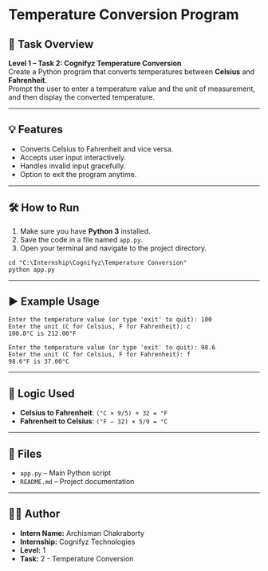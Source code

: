
# Temperature Conversion Program

## 📌 Task Overview

**Level 1 – Task 2: Cognifyz Temperature Conversion**  
Create a Python program that converts temperatures between **Celsius** and **Fahrenheit**.  
Prompt the user to enter a temperature value and the unit of measurement, and then display the converted temperature.

---

## 💡 Features

- Converts Celsius to Fahrenheit and vice versa.
- Accepts user input interactively.
- Handles invalid input gracefully.
- Option to exit the program anytime.

---

## 🛠️ How to Run

1. Make sure you have **Python 3** installed.
2. Save the code in a file named `app.py`.
3. Open your terminal and navigate to the project directory.

```
cd "C:\Internship\Cognifyz\Temperature Conversion"
python app.py
```

---

## ▶️ Example Usage

```
Enter the temperature value (or type 'exit' to quit): 100
Enter the unit (C for Celsius, F for Fahrenheit): c
100.0°C is 212.00°F

Enter the temperature value (or type 'exit' to quit): 98.6
Enter the unit (C for Celsius, F for Fahrenheit): f
98.6°F is 37.00°C
```

---

## 🧠 Logic Used

- **Celsius to Fahrenheit**: `(°C × 9/5) + 32 = °F`
- **Fahrenheit to Celsius**: `(°F − 32) × 5/9 = °C`

---

## 📁 Files

- `app.py` – Main Python script
- `README.md` – Project documentation

---

## 👨‍💻 Author

- **Intern Name:** Archisman Chakraborty  
- **Internship:** Cognifyz Technologies  
- **Level:** 1  
- **Task:** 2 - Temperature Conversion
